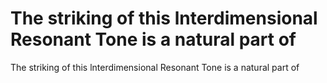 # The striking of this lnterdimensional Resonant Tone is a natural part of

The striking of this lnterdimensional Resonant Tone is a natural part of